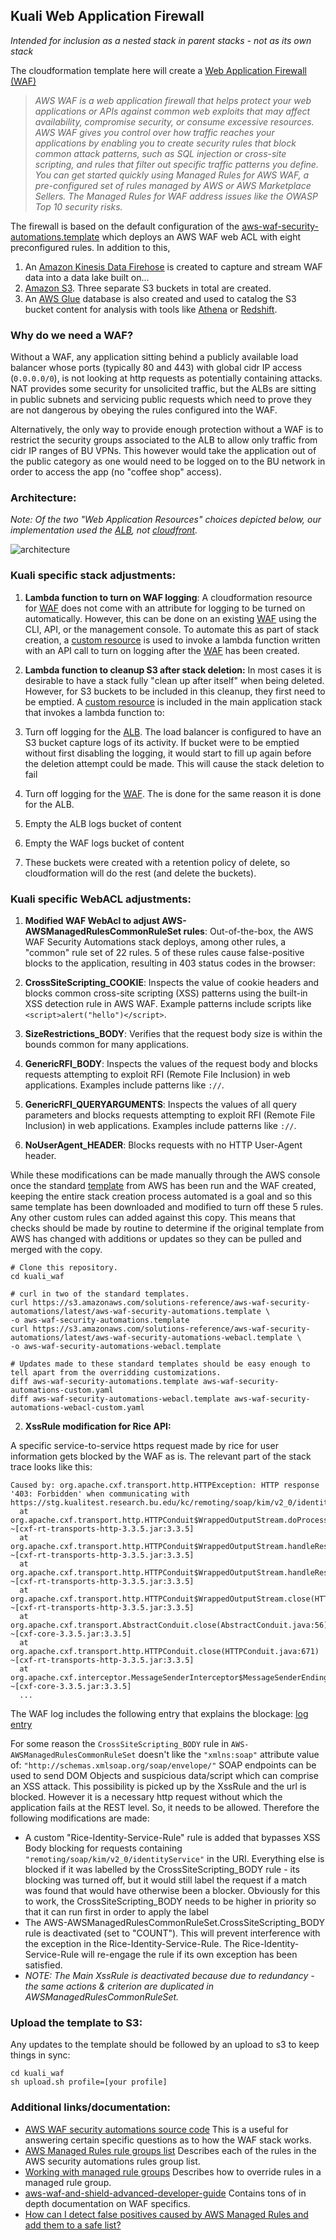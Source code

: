 ## Kuali Web Application Firewall

*Intended for inclusion as a nested stack in parent stacks - not as its own stack*

The cloudformation template here will create a [Web Application Firewall (WAF)](https://aws.amazon.com/waf/)

> *AWS WAF is a web application firewall that helps protect your web applications or APIs against common web exploits that may affect availability, compromise security, or consume excessive resources. AWS WAF gives you control over how traffic reaches your applications by enabling you to create security rules that block common attack patterns, such as SQL injection or cross-site scripting, and rules that filter out specific traffic patterns you define. You can get started quickly using Managed Rules for AWS WAF, a pre-configured set of rules managed by AWS or AWS Marketplace Sellers. The Managed Rules for WAF address issues like the OWASP Top 10 security risks.*

The firewall is based on the default configuration of the [aws-waf-security-automations.template](https://s3.amazonaws.com/solutions-reference/aws-waf-security-automations/v2.3.3/aws-waf-security-automations.template) which deploys an AWS WAF web ACL with eight preconfigured rules. In addition to this, 

1. An [Amazon Kinesis Data Firehose](https://docs.aws.amazon.com/firehose/latest/dev/what-is-this-service.html) is created to capture and stream WAF data into a data lake built on... 
2. [Amazon S3](https://docs.aws.amazon.com/AmazonS3/latest/dev/Welcome.html). Three separate S3 buckets in total are created.
3. An [AWS Glue](https://docs.aws.amazon.com/glue/latest/dg/what-is-glue.html) database is also created and used to catalog the S3 bucket content for analysis with tools like [Athena](https://docs.aws.amazon.com/athena/latest/ug/what-is.html) or [Redshift](https://docs.aws.amazon.com/redshift/latest/mgmt/welcome.html).

### Why do we need a WAF?

Without a WAF, any application sitting behind a publicly available load balancer whose ports (typically 80 and 443) with global cidr IP access (`0.0.0.0/0`),  is not looking at http requests as potentially containing attacks.
NAT provides some security for unsolicited traffic, but the ALBs are sitting in public subnets and servicing public requests which need to prove they are not dangerous by obeying the rules configured into the WAF.

Alternatively, the only way to provide enough protection without a WAF is to restrict the security groups associated to the ALB to allow only traffic from cidr IP ranges of BU VPNs. This however would take the application out of the public category as one would need to be logged on to the BU network in order to access the app (no "coffee shop" access).

### Architecture:

*Note: Of the two "Web Application Resources" choices depicted below, our implementation used the [ALB](https://docs.aws.amazon.com/elasticloadbalancing/latest/application/introduction.html), not [cloudfront](https://docs.aws.amazon.com/AmazonCloudFront/latest/DeveloperGuide/Introduction.html).* 

![architecture](./architecture.png)

### Kuali specific stack adjustments:

1. **Lambda function to turn on WAF logging**:
  A cloudformation resource for [WAF](https://docs.aws.amazon.com/waf/latest/developerguide/waf-chapter.html) does not come with an attribute for logging to be turned on automatically.
  However, this can be done on an existing [WAF](https://docs.aws.amazon.com/waf/latest/developerguide/waf-chapter.html) using the CLI, API, or the management console. To automate this as part of stack creation, a [custom resource](https://docs.aws.amazon.com/AWSCloudFormation/latest/UserGuide/template-custom-resources.html) is used to invoke a lambda function written with an API call to turn on logging after the [WAF](https://docs.aws.amazon.com/waf/latest/developerguide/waf-chapter.html) has been created.

2. **Lambda function to cleanup S3 after stack deletion:**
  In most cases it is desirable to have a stack fully "clean up after itself" when being deleted. However, for S3 buckets to be included in this cleanup, they first need to be emptied. A [custom resource](https://docs.aws.amazon.com/AWSCloudFormation/latest/UserGuide/template-custom-resources.html) is included in the main application stack that invokes a lambda function to:

  1. Turn off logging for the [ALB](https://docs.aws.amazon.com/elasticloadbalancing/latest/application/introduction.html). The load balancer is configured to have an S3 bucket capture logs of its activity. If bucket were to be emptied without first disabling the logging, it would start to fill up again before the deletion attempt could be made. This will cause the stack deletion to fail
  2. Turn off logging for the [WAF](https://docs.aws.amazon.com/waf/latest/developerguide/waf-chapter.html). The is done for the same reason it is done for the ALB.
  3. Empty the ALB logs bucket of content
  4. Empty the WAF logs bucket of content
  5. These buckets were created with a retention policy of delete, so cloudformation will do the rest (and delete the buckets).

    

### Kuali specific WebACL adjustments:

1. **Modified WAF WebAcl to adjust AWS-AWSManagedRulesCommonRuleSet rules**:
  Out-of-the-box, the AWS WAF Security Automations stack deploys, among other rules, a "common" rule set of 22 rules.
  5 of these rules cause false-positive blocks to the application, resulting in 403 status codes in the browser:

  1. **CrossSiteScripting_COOKIE**: Inspects the value of cookie headers and blocks common cross-site scripting (XSS) patterns using the built-in XSS detection rule in AWS WAF. Example patterns include scripts like `<script>alert("hello")</script>`.
  2. **SizeRestrictions_BODY**: Verifies that the request body size is within the bounds common for many applications.
  3. **GenericRFI_BODY**: Inspects the values of the request body and blocks requests attempting to exploit RFI (Remote File Inclusion) in web applications. Examples include patterns like `://`.
  4. **GenericRFI_QUERYARGUMENTS**: Inspects the values of all query parameters and blocks requests attempting to exploit RFI (Remote File Inclusion) in web applications. Examples include patterns like `://`.
  5. **NoUserAgent_HEADER**: Blocks requests with no HTTP User-Agent header.

  While these modifications can be made manually through the AWS console once the standard [template](https://s3.amazonaws.com/solutions-reference/aws-waf-security-automations/latest/aws-waf-security-automations.template) from AWS has been run and the WAF created, keeping the entire stack creation process automated is a goal and so this same template has been downloaded and modified to turn off these 5 rules. Any other custom rules can added against this copy. This means that checks should be made by routine to determine if the original template from AWS has changed with additions or updates so they can be pulled and merged with the copy.

  ```
  # Clone this repository.
  cd kuali_waf
  
  # curl in two of the standard templates.
  curl https://s3.amazonaws.com/solutions-reference/aws-waf-security-automations/latest/aws-waf-security-automations.template \
  -o aws-waf-security-automations.template
  curl https://s3.amazonaws.com/solutions-reference/aws-waf-security-automations/latest/aws-waf-security-automations-webacl.template \
  -o aws-waf-security-automations-webacl.template
  
  # Updates made to these standard templates should be easy enough to tell apart from the overridding customizations.
  diff aws-waf-security-automations.template aws-waf-security-automations-custom.yaml
  diff aws-waf-security-automations-webacl.template aws-waf-security-automations-webacl-custom.yaml
  ```

2. **XssRule modification for Rice API:**

  A specific service-to-service https request made by rice for user information gets blocked by the WAF as is.
  The relevant part of the stack trace looks like this:

  ```
  Caused by: org.apache.cxf.transport.http.HTTPException: HTTP response '403: Forbidden' when communicating with https://stg.kualitest.research.bu.edu/kc/remoting/soap/kim/v2_0/identityService
  	at org.apache.cxf.transport.http.HTTPConduit$WrappedOutputStream.doProcessResponseCode(HTTPConduit.java:1618) ~[cxf-rt-transports-http-3.3.5.jar:3.3.5]
  	at org.apache.cxf.transport.http.HTTPConduit$WrappedOutputStream.handleResponseInternal(HTTPConduit.java:1625) ~[cxf-rt-transports-http-3.3.5.jar:3.3.5]
  	at org.apache.cxf.transport.http.HTTPConduit$WrappedOutputStream.handleResponse(HTTPConduit.java:1570) ~[cxf-rt-transports-http-3.3.5.jar:3.3.5]
  	at org.apache.cxf.transport.http.HTTPConduit$WrappedOutputStream.close(HTTPConduit.java:1371) ~[cxf-rt-transports-http-3.3.5.jar:3.3.5]
  	at org.apache.cxf.transport.AbstractConduit.close(AbstractConduit.java:56) ~[cxf-core-3.3.5.jar:3.3.5]
  	at org.apache.cxf.transport.http.HTTPConduit.close(HTTPConduit.java:671) ~[cxf-rt-transports-http-3.3.5.jar:3.3.5]
  	at org.apache.cxf.interceptor.MessageSenderInterceptor$MessageSenderEndingInterceptor.handleMessage(MessageSenderInterceptor.java:63) ~[cxf-core-3.3.5.jar:3.3.5]
  	...
  ```

  The WAF log includes the following entry that explains the blockage: [log entry](WAF_Blocked_Request.json)

  For some reason the `CrossSiteScripting_BODY` rule in `AWS-AWSManagedRulesCommonRuleSet` doesn't like the `"xmlns:soap"` attribute value of: `"http://schemas.xmlsoap.org/soap/envelope/"`
  SOAP endpoints can be used to send DOM Objects and suspicious data/script which can comprise an XSS attack. This possibility is picked up by the XssRule and the url is blocked. However it is a necessary http request without which the application fails at the REST level. So, it needs to be allowed.
  Therefore the following modifications are made:

  - A custom "Rice-Identity-Service-Rule" rule is added that bypasses XSS Body blocking for requests containing `"remoting/soap/kim/v2_0/identityService"` in the URI. Everything else is blocked if it was labelled by the CrossSiteScripting_BODY rule - its blocking was turned off, but it would still label the request if a match was found that would have otherwise been a blocker. Obviously for this to work, the CrossSiteScripting_BODY needs to be higher in priority so that it can run first in order to apply the label
  - The AWS-AWSManagedRulesCommonRuleSet.CrossSiteScripting_BODY rule is deactivated (set to "COUNT").
    This will prevent interference with the exception in the Rice-Identity-Service-Rule. The Rice-Identity-Service-Rule will re-engage the rule if its own exception has been satisfied.
  - *NOTE: The Main XssRule is deactivated because due to redundancy - the same actions & criterion are duplicated in AWSManagedRulesCommonRuleSet.*

    

### Upload the template to S3:

Any updates to the template should be followed by an upload to s3 to keep things in sync:

```
cd kuali_waf
sh upload.sh profile=[your profile]
```

  

### Additional links/documentation:

- [AWS WAF security automations source code](https://github.com/awslabs/aws-waf-security-automations)
  This is a useful for answering certain specific questions as to how the WAF stack works.
- [AWS Managed Rules rule groups list](https://docs.aws.amazon.com/waf/latest/developerguide/aws-managed-rule-groups-list.html)
  Describes each of the rules in the AWS security automations rules group list.
- [Working with managed rule groups](https://docs.aws.amazon.com/waf/latest/developerguide/waf-using-managed-rule-groups.html)
  Describes how to override rules in a managed rule group.
- [aws-waf-and-shield-advanced-developer-guide](https://github.com/awsdocs/aws-waf-and-shield-advanced-developer-guide)
  Contains tons of in depth documentation on WAF specifics.
- [How can I detect false positives caused by AWS Managed Rules and add them to a safe list?](https://aws.amazon.com/premiumsupport/knowledge-center/waf-detect-false-positives-from-amrs/)


